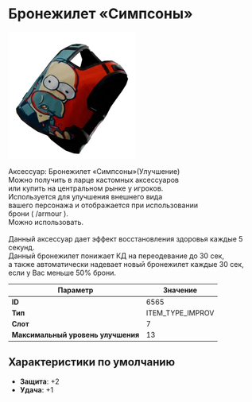 # Бронежилет «Симпсоны»

![Item Image](../img/6565.webp?raw=true)

Аксессуар: Бронежилет «Симпсоны»(Улучшение)<br>Можно получить в ларце кастомных аксессуаров<br>или купить на центральном рынке у игроков.<br>Используется для улучшения внешнего вида<br>вашего персонажа и отображается при использовании<br>брони ( /armour ). <br>Можно использовать.<br> <br>Данный аксессуар дает эффект восстановления здоровья каждые 5 секунд.<br>Данный бронежилет понижает КД на переодевание до 30 сек,<br>а также автоматически надевает новый бронежилет каждые 30 сек, если у Вас меньше 50% брони.


| Параметр | Значение |
|----------|----------|
| **ID** | 6565 |
| **Тип** | ITEM_TYPE_IMPROV |
| **Слот** | 7 |
| **Максимальный уровень улучшения** | 13 |

## Характеристики по умолчанию

- **Защита**: +2
- **Удача**: +1

